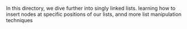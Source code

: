 In this directory, we dive further into singly linked lists. learning how to insert nodes at specific positions of our lists, annd more list manipulation techniques
